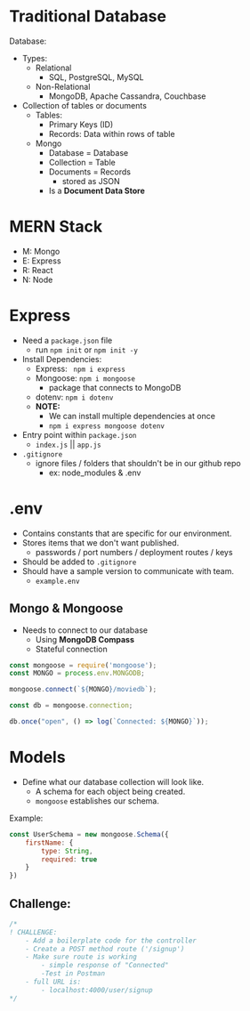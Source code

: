 # Traditional Database

Database:
- Types:
  - Relational
    - SQL, PostgreSQL, MySQL
  - Non-Relational
    - MongoDB, Apache Cassandra, Couchbase
- Collection of tables or documents
  - Tables:
    - Primary Keys (ID)
    - Records: Data within rows of table
  - Mongo
    - Database = Database
    - Collection = Table
    - Documents = Records
      - stored as JSON
    - Is a **Document Data Store**

# MERN Stack
- M: Mongo
- E: Express
- R: React
- N: Node

# Express
- Need a `package.json` file
  - run `npm init` or `npm init -y`
- Install Dependencies:
  - Express: ` npm i express`
  - Mongoose: `npm i mongoose`
    - package that connects to MongoDB
  - dotenv: `npm i dotenv`
  - **NOTE:**
    - We can install multiple dependencies at once
    - `npm i express mongoose dotenv`
- Entry point within `package.json`
  - `index.js` || `app.js`
- `.gitignore`
  - ignore files / folders that shouldn't be in our github repo
    - ex: node_modules & .env

# .env
- Contains constants that are specific for our environment.
- Stores items that we don't want published.
  - passwords / port numbers / deployment routes / keys
- Should be added to `.gitignore`
- Should have a sample version to communicate with team.
  - `example.env`

## Mongo & Mongoose
- Needs to connect to our database
  - Using **MongoDB Compass**
  - Stateful connection

```js
const mongoose = require('mongoose');
const MONGO = process.env.MONGODB;

mongoose.connect(`${MONGO}/moviedb`);

const db = mongoose.connection;

db.once("open", () => log(`Connected: ${MONGO}`));
```

# Models 
- Define what our database collection will look like.
  - A schema for each object being created.
  - `mongoose` establishes our schema.

Example: 
```js
const UserSchema = new mongoose.Schema({
    firstName: {
        type: String,
        required: true 
    }
})
```

## Challenge:
```js
/*
! CHALLENGE:
    - Add a boilerplate code for the controller
    - Create a POST method route ('/signup')
    - Make sure route is working
        - simple response of "Connected"
        -Test in Postman
    - full URL is:
        - localhost:4000/user/signup
*/
```
